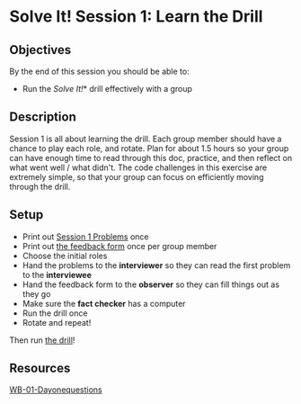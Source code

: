 # Solve It!  Session 1: Learn the Drill

## Objectives

By the end of this session you should be able to:

- Run the *Solve It!** drill effectively with a group

## Description

Session 1 is all about learning the drill.  Each group member should have a chance to play each role, and rotate.  Plan for about 1.5 hours so your group can have enough time to read through this doc, practice, and then reflect on what went well / what didn't.  The code challenges in this exercise are extremely simple, so that your group can focus on efficiently moving through the drill.

## Setup

- Print out [Session 1 Problems](https://docs.google.com/document/d/1-m90tKcSdy0B3VizhEBA5T96vDZRNgADr7__jvdBzLM/edit) once
- Print out [the feedback form](https://docs.google.com/document/d/1i7sMJ5FmuE6pNreOOc_vVFUQx0UhIPfDxaj6b7UwaUQ/edit) once per group member
- Choose the initial roles
- Hand the problems to the **interviewer** so they can read the first problem to the **interviewee**
- Hand the feedback form to the **observer** so they can fill things out as they go
- Make sure the **fact checker** has a computer
- Run the drill once
- Rotate and repeat!

Then run [the drill](./README.md)!

## Resources

[WB-01-Dayonequestions](https://students-gschool-production.s3.amazonaws.com/uploads/asset/file/197/WB-01-Dayonequestions.pdf)

